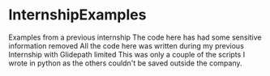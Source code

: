 # InternshipExamples
Examples from a previous internship
The code here has had some sensitive information removed
All the code here was written during my previous Internship with Glidepath limited
This was only a couple of the scripts I wrote in python as the others couldn't be saved outside the company.
